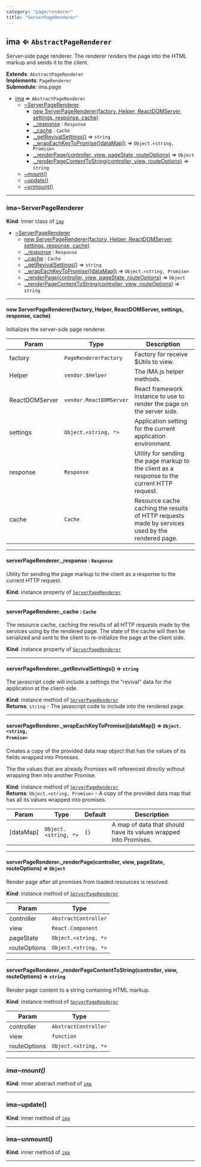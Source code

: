 ```yaml
---
category: "page/renderer"
title: "ServerPageRenderer"
---
```


## ima ⇐ <code>AbstractPageRenderer</code>&nbsp;<a name="module_ima" href="https://github.com/seznam/IMA.js-core/tree/0.16.5-0/page/renderer/ServerPageRenderer.js#L20" target="_blank"><span class="icon"><i class="fas fa-external-link-alt fa-xs"></i></span></a>
Server-side page renderer. The renderer renders the page into the HTML
markup and sends it to the client.

**Extends**: <code>AbstractPageRenderer</code>  
**Implements**: <code>PageRenderer</code>  
**Submodule**: ima.page  

* [ima](#module_ima) ⇐ <code>AbstractPageRenderer</code>
    * [~ServerPageRenderer](#module_ima..ServerPageRenderer)
        * [new ServerPageRenderer(factory, Helper, ReactDOMServer, settings, response, cache)](#new_module_ima..ServerPageRenderer_new)
        * [._response](#module_ima..ServerPageRenderer+_response) : <code>Response</code>
        * [._cache](#module_ima..ServerPageRenderer+_cache) : <code>Cache</code>
        * [._getRevivalSettings()](#module_ima..ServerPageRenderer+_getRevivalSettings) ⇒ <code>string</code>
        * [._wrapEachKeyToPromise([dataMap])](#module_ima..ServerPageRenderer+_wrapEachKeyToPromise) ⇒ <code>Object.&lt;string, Promise&gt;</code>
        * [._renderPage(controller, view, pageState, routeOptions)](#module_ima..ServerPageRenderer+_renderPage) ⇒ <code>Object</code>
        * [._renderPageContentToString(controller, view, routeOptions)](#module_ima..ServerPageRenderer+_renderPageContentToString) ⇒ <code>string</code>
    * *[~mount()](#module_ima..mount)*
    * [~update()](#module_ima..update)
    * [~unmount()](#module_ima..unmount)


* * *

### ima~ServerPageRenderer&nbsp;<a name="module_ima..ServerPageRenderer" href="https://github.com/seznam/IMA.js-core/tree/0.16.5-0/page/renderer/ServerPageRenderer.js#L46" target="_blank"><span class="icon"><i class="fas fa-external-link-alt fa-xs"></i></span></a>
**Kind**: inner class of [<code>ima</code>](#module_ima)  

* [~ServerPageRenderer](#module_ima..ServerPageRenderer)
    * [new ServerPageRenderer(factory, Helper, ReactDOMServer, settings, response, cache)](#new_module_ima..ServerPageRenderer_new)
    * [._response](#module_ima..ServerPageRenderer+_response) : <code>Response</code>
    * [._cache](#module_ima..ServerPageRenderer+_cache) : <code>Cache</code>
    * [._getRevivalSettings()](#module_ima..ServerPageRenderer+_getRevivalSettings) ⇒ <code>string</code>
    * [._wrapEachKeyToPromise([dataMap])](#module_ima..ServerPageRenderer+_wrapEachKeyToPromise) ⇒ <code>Object.&lt;string, Promise&gt;</code>
    * [._renderPage(controller, view, pageState, routeOptions)](#module_ima..ServerPageRenderer+_renderPage) ⇒ <code>Object</code>
    * [._renderPageContentToString(controller, view, routeOptions)](#module_ima..ServerPageRenderer+_renderPageContentToString) ⇒ <code>string</code>


* * *

#### new ServerPageRenderer(factory, Helper, ReactDOMServer, settings, response, cache)&nbsp;<a name="new_module_ima..ServerPageRenderer_new"></a>
Initializes the server-side page renderer.


| Param | Type | Description |
| --- | --- | --- |
| factory | <code>PageRendererFactory</code> | Factory for receive $Utils to view. |
| Helper | <code>vendor.$Helper</code> | The IMA.js helper methods. |
| ReactDOMServer | <code>vendor.ReactDOMServer</code> | React framework instance        to use to render the page on the server side. |
| settings | <code>Object.&lt;string, \*&gt;</code> | Application setting for the current        application environment. |
| response | <code>Response</code> | Utility for sending the page markup to the        client as a response to the current HTTP request. |
| cache | <code>Cache</code> | Resource cache caching the results of HTTP requests        made by services used by the rendered page. |


* * *

#### serverPageRenderer.\_response : <code>Response</code>&nbsp;<a name="module_ima..ServerPageRenderer+_response" href="https://github.com/seznam/IMA.js-core/tree/0.16.5-0/page/renderer/ServerPageRenderer.js#L55" target="_blank"><span class="icon"><i class="fas fa-external-link-alt fa-xs"></i></span></a>
Utility for sending the page markup to the client as a response to
the current HTTP request.

**Kind**: instance property of [<code>ServerPageRenderer</code>](#module_ima..ServerPageRenderer)  

* * *

#### serverPageRenderer.\_cache : <code>Cache</code>&nbsp;<a name="module_ima..ServerPageRenderer+_cache" href="https://github.com/seznam/IMA.js-core/tree/0.16.5-0/page/renderer/ServerPageRenderer.js#L65" target="_blank"><span class="icon"><i class="fas fa-external-link-alt fa-xs"></i></span></a>
The resource cache, caching the results of all HTTP requests made by
the services using by the rendered page. The state of the cache will
then be serialized and sent to the client to re-initialize the page
at the client side.

**Kind**: instance property of [<code>ServerPageRenderer</code>](#module_ima..ServerPageRenderer)  

* * *

#### serverPageRenderer.\_getRevivalSettings() ⇒ <code>string</code>&nbsp;<a name="module_ima..ServerPageRenderer+_getRevivalSettings" href="https://github.com/seznam/IMA.js-core/tree/0.16.5-0/page/renderer/ServerPageRenderer.js#L110" target="_blank"><span class="icon"><i class="fas fa-external-link-alt fa-xs"></i></span></a>
The javascript code will include a settings the "revival" data for the
application at the client-side.

**Kind**: instance method of [<code>ServerPageRenderer</code>](#module_ima..ServerPageRenderer)  
**Returns**: <code>string</code> - The javascript code to include into the
        rendered page.  

* * *

#### serverPageRenderer.\_wrapEachKeyToPromise([dataMap]) ⇒ <code>Object.&lt;string, Promise&gt;</code>&nbsp;<a name="module_ima..ServerPageRenderer+_wrapEachKeyToPromise" href="https://github.com/seznam/IMA.js-core/tree/0.16.5-0/page/renderer/ServerPageRenderer.js#L144" target="_blank"><span class="icon"><i class="fas fa-external-link-alt fa-xs"></i></span></a>
Creates a copy of the provided data map object that has the values of
its fields wrapped into Promises.

The the values that are already Promises will referenced directly
without wrapping then into another Promise.

**Kind**: instance method of [<code>ServerPageRenderer</code>](#module_ima..ServerPageRenderer)  
**Returns**: <code>Object.&lt;string, Promise&gt;</code> - A copy of the provided data map that
        has all its values wrapped into promises.  

| Param | Type | Default | Description |
| --- | --- | --- | --- |
| [dataMap] | <code>Object.&lt;string, \*&gt;</code> | <code>{}</code> | A map of data that should have        its values wrapped into Promises. |


* * *

#### serverPageRenderer.\_renderPage(controller, view, pageState, routeOptions) ⇒ <code>Object</code>&nbsp;<a name="module_ima..ServerPageRenderer+_renderPage" href="https://github.com/seznam/IMA.js-core/tree/0.16.5-0/page/renderer/ServerPageRenderer.js#L170" target="_blank"><span class="icon"><i class="fas fa-external-link-alt fa-xs"></i></span></a>
Render page after all promises from loaded resources is resolved.

**Kind**: instance method of [<code>ServerPageRenderer</code>](#module_ima..ServerPageRenderer)  

| Param | Type |
| --- | --- |
| controller | <code>AbstractController</code> | 
| view | <code>React.Component</code> | 
| pageState | <code>Object.&lt;string, \*&gt;</code> | 
| routeOptions | <code>Object.&lt;string, \*&gt;</code> | 


* * *

#### serverPageRenderer.\_renderPageContentToString(controller, view, routeOptions) ⇒ <code>string</code>&nbsp;<a name="module_ima..ServerPageRenderer+_renderPageContentToString" href="https://github.com/seznam/IMA.js-core/tree/0.16.5-0/page/renderer/ServerPageRenderer.js#L192" target="_blank"><span class="icon"><i class="fas fa-external-link-alt fa-xs"></i></span></a>
Render page content to a string containing HTML markup.

**Kind**: instance method of [<code>ServerPageRenderer</code>](#module_ima..ServerPageRenderer)  

| Param | Type |
| --- | --- |
| controller | <code>AbstractController</code> | 
| view | <code>function</code> | 
| routeOptions | <code>Object.&lt;string, \*&gt;</code> | 


* * *

### *ima~mount()*&nbsp;<a name="module_ima..mount" href="https://github.com/seznam/IMA.js-core/tree/0.16.5-0/page/renderer/ServerPageRenderer.js#L68" target="_blank"><span class="icon"><i class="fas fa-external-link-alt fa-xs"></i></span></a>
**Kind**: inner abstract method of [<code>ima</code>](#module_ima)  

* * *

### ima~update()&nbsp;<a name="module_ima..update" href="https://github.com/seznam/IMA.js-core/tree/0.16.5-0/page/renderer/ServerPageRenderer.js#L85" target="_blank"><span class="icon"><i class="fas fa-external-link-alt fa-xs"></i></span></a>
**Kind**: inner method of [<code>ima</code>](#module_ima)  

* * *

### ima~unmount()&nbsp;<a name="module_ima..unmount" href="https://github.com/seznam/IMA.js-core/tree/0.16.5-0/page/renderer/ServerPageRenderer.js#L95" target="_blank"><span class="icon"><i class="fas fa-external-link-alt fa-xs"></i></span></a>
**Kind**: inner method of [<code>ima</code>](#module_ima)  

* * *

